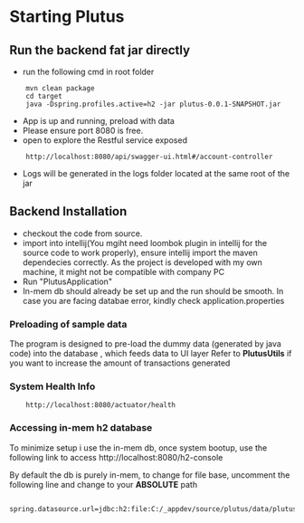 # Starting Plutus

## Run the backend fat jar directly
* run the following cmd in root folder
```$xslt
    mvn clean package 
    cd target
    java -Dspring.profiles.active=h2 -jar plutus-0.0.1-SNAPSHOT.jar
```
* App is up and running, preload with data
* Please ensure port 8080 is free. 
* open to explore the Restful service exposed
```$xslt
    http://localhost:8080/api/swagger-ui.html#/account-controller 
```

* Logs will be generated in the logs folder located at the same root of the jar
## Backend Installation
* checkout the code from source.
* import into intellij(You mgiht need loombok plugin in intellij for the source code to work properly), ensure intellij import the maven dependecies
correctly. As the project is developed with my own machine, it might not be compatible with company PC
* Run "PlutusApplication"
* In-mem db should already be set up and the run should be smooth. In case you are facing databae error, kindly check application.properties

### Preloading of sample data
The program is designed to pre-load the dummy data (generated by java code) into the database , which feeds data to UI layer
Refer to **PlutusUtils** if you want to increase the amount of transactions generated

### System Health Info

```$xslt
    http://localhost:8080/actuator/health
```


### Accessing in-mem h2 database

To minimize setup i use the in-mem db, once system bootup, use the following link to access
http://localhost:8080/h2-console

By default the db is purely in-mem, to change for file base, uncomment the following line and change to your **ABSOLUTE** path
```$xslt
    spring.datasource.url=jdbc:h2:file:C:/_appdev/source/plutus/data/plutusdb
```






